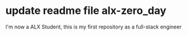 # update readme file alx-zero_day
I'm now a ALX Student, this is my first repository as a full-stack engineer
